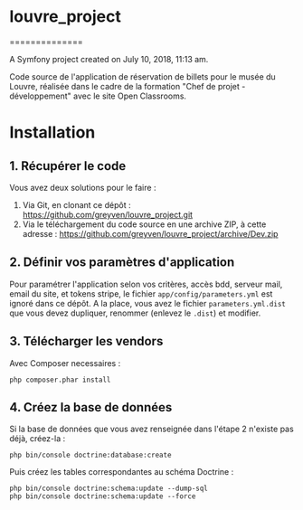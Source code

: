 # louvre_project
==============

A Symfony project created on July 10, 2018, 11:13 am.


Code source de l'application de réservation de billets pour le musée du Louvre, réalisée dans le cadre de la formation
"Chef de projet - développement" avec le site Open Classrooms.


# Installation
## 1. Récupérer le code
Vous avez deux solutions pour le faire :

1. Via Git, en clonant ce dépôt : https://github.com/greyven/louvre_project.git
2. Via le téléchargement du code source en une archive ZIP, à cette adresse :
https://github.com/greyven/louvre_project/archive/Dev.zip

## 2. Définir vos paramètres d'application
Pour paramétrer l'application selon vos critères, accès bdd, serveur mail, email du site, et tokens stripe,
le fichier `app/config/parameters.yml` est ignoré dans ce dépôt. A la place, vous avez le fichier `parameters.yml.dist`
que vous devez dupliquer, renommer (enlevez le `.dist`) et modifier.

## 3. Télécharger les vendors
Avec Composer necessaires :

    php composer.phar install

## 4. Créez la base de données
Si la base de données que vous avez renseignée dans l'étape 2 n'existe pas déjà, créez-la :

    php bin/console doctrine:database:create

Puis créez les tables correspondantes au schéma Doctrine :

    php bin/console doctrine:schema:update --dump-sql
    php bin/console doctrine:schema:update --force

